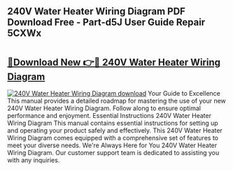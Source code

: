 ## 240V Water Heater Wiring Diagram PDF Download Free - Part-d5J User Guide Repair 5CXWx

# <h2><a href="http://dfo8mu.blite.top/?on=240V+Water+Heater+Wiring+Diagram">🔗Download New 👉🔴 240V Water Heater Wiring Diagram</a></h2>

[![240V Water Heater Wiring Diagram download](https://i.imgur.com/lujVjoI.png)](http://dfo8mu.blite.top/?on=240V+Water+Heater+Wiring+Diagram)
Your Guide to Excellence This manual provides a detailed roadmap for mastering the use of your new 240V Water Heater Wiring Diagram. Follow along to ensure optimal performance and enjoyment. Essential Instructions 240V Water Heater Wiring Diagram This manual contains essential instructions for setting up and operating your product safely and effectively. This 240V Water Heater Wiring Diagram comes equipped with a comprehensive set of features to meet your diverse needs. We're Always Here for You 240V Water Heater Wiring Diagram. Our customer support team is dedicated to assisting you with any inquiries.
